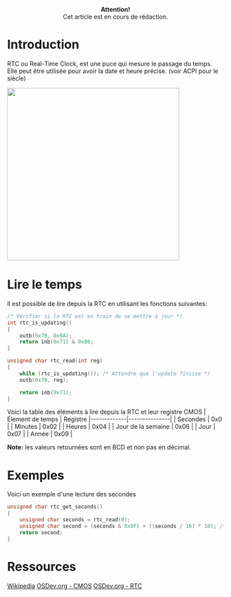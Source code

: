 <center>
<b>Attention!</b><br>Cet article est en cours de rédaction.
</center>

# Introduction

RTC ou Real-Time Clock, est une puce qui mesure le passage du temps.
Elle peut être utilisée pour avoir la date et heure précise. (voir ACPI pour le siècle)

<img src="https://upload.wikimedia.org/wikipedia/commons/thumb/6/60/Dallas-Semiconductor-DS1287-Real-Time-IC.jpg/1920px-Dallas-Semiconductor-DS1287-Real-Time-IC.jpg" width="400">


# Lire le temps
Il est possible de lire depuis la RTC en utilisant les fonctions suivantes:
```c
/* Vérifier si la RTC est en train de se mettre à jour */
int rtc_is_updating()
{
    outb(0x70, 0x0A);
    return inb(0x71) & 0x80;
}

unsigned char rtc_read(int reg)
{
    while (rtc_is_updating()); /* Attendre que l'update finisse */
    outb(0x70, reg);

    return inb(0x71);
}
```
Voici la table des éléments à lire depuis la RTC et leur registre CMOS
| Élement de temps | Registre
|-------------|---------------|
| Secondes    | 0x0           |
| Minutes     | 0x02          |
| Heures      | 0x04         |
| Jour de la semaine      | 0x06         |
| Jour        | 0x07           |
| Année       | 0x09           |

**Note:** les valeurs retournées sont en BCD et non pas en décimal.
# Exemples
Voici un exemple d'une lecture des secondes

```c
unsigned char rtc_get_seconds()
{
    unsigned char seconds = rtc_read(0);
    unsigned char second = (seconds & 0x0F) + ((seconds / 16) * 10); /* Convertir au décimal */
    return second;
}
```

# Ressources
[Wikipedia](https://en.wikipedia.org/wiki/Real-time_clock)
[OSDev.org - CMOS](https://wiki.osdev.org/CMOS)
[OSDev.org - RTC](https://wiki.osdev.org/RTC)
